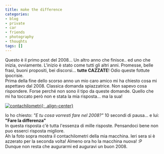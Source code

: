 ```yaml
---
title: make the difference
categories:
- blog
- private
- car
- friends
- photography
- thoughts
tags: []
---
```

Questo è il primo post del 2008... Un altro anno che finisce.. ed uno che
inizia, ovviamente. L'inizio è stato come tutti gli altri anni. Promesse,
belle frasi, buoni propositi, bei discorsi... **tutte CAZZATE**! Odio queste
fottute ipocrisie.  
Prima della fine dello scorso anno un mio caro amico mi ha chiesto cosa mi
aspettavo dal 2008. Classica domanda spiazzatrice. Non sapevo cosa rispondere.
Forse perché non sono il tipo da queste domande. Quello che mi ha toccato però
non e stata la mia risposta... ma la sua!    

[![contachilometri]({{site.url}}/images/contachilometri.jpg){: .align-center}]({{site.url}}/images/contachilometri.jpg "contachilometri" )

Io ho chiesto: _"E tu cosa vorresti fare nel 2008?"_ 10 secondi di pausa... e
lui: __"Fare la differenza"__  
In questa risposta c'è tutta l'essenza di mille risposte. Pensandoci bene
non puo esserci risposta migliore.  
Ah la foto sopra mostra il contachilometri della mia macchina. Ieri sera si è
azzerato per la seconda volta! Almeno ora ho la macchina nuova! :P  
Dunque non resta che augurarmi ed auguravi un buon 2008.

